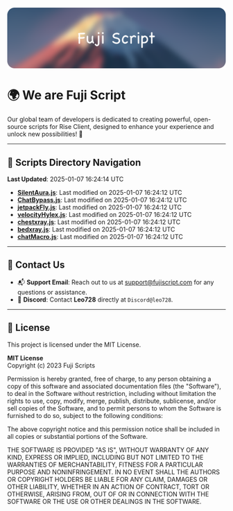 ![Banner](.github/b.webp)

# 🌍 **We are Fuji Script**

Our global team of developers is dedicated to creating powerful, open-source scripts for Rise Client, designed to enhance your experience and unlock new possibilities! 🌟

---
<!-- SCRIPTS_NAVIGATION_START -->
## 📂 **Scripts Directory Navigation**

**Last Updated**: 2025-01-07 16:24:14 UTC

- **[SilentAura.js](scripts/SilentAura.js)**: Last modified on 2025-01-07 16:24:12 UTC
- **[ChatBypass.js](scripts/ChatBypass.js)**: Last modified on 2025-01-07 16:24:12 UTC
- **[jetpackFly.js](scripts/jetpackFly.js)**: Last modified on 2025-01-07 16:24:12 UTC
- **[velocityHylex.js](scripts/velocityHylex.js)**: Last modified on 2025-01-07 16:24:12 UTC
- **[chestxray.js](scripts/chestxray.js)**: Last modified on 2025-01-07 16:24:12 UTC
- **[bedxray.js](scripts/bedxray.js)**: Last modified on 2025-01-07 16:24:12 UTC
- **[chatMacro.js](scripts/chatMacro.js)**: Last modified on 2025-01-07 16:24:12 UTC

<!-- SCRIPTS_NAVIGATION_END -->

---

## 💬 **Contact Us**  
- 📬 **Support Email**: Reach out to us at [support@fujiscript.com](mailto:support@fujiscript.com) for any questions or assistance.  
- 💬 **Discord**: Contact **Leo728** directly at `Discord@leo728`.

---

## 📜 **License**

This project is licensed under the MIT License.  

**MIT License**  
Copyright (c) 2023 Fuji Scripts  

Permission is hereby granted, free of charge, to any person obtaining a copy of this software and associated documentation files (the "Software"), to deal in the Software without restriction, including without limitation the rights to use, copy, modify, merge, publish, distribute, sublicense, and/or sell copies of the Software, and to permit persons to whom the Software is furnished to do so, subject to the following conditions:  

The above copyright notice and this permission notice shall be included in all copies or substantial portions of the Software.  

THE SOFTWARE IS PROVIDED "AS IS", WITHOUT WARRANTY OF ANY KIND, EXPRESS OR IMPLIED, INCLUDING BUT NOT LIMITED TO THE WARRANTIES OF MERCHANTABILITY, FITNESS FOR A PARTICULAR PURPOSE AND NONINFRINGEMENT. IN NO EVENT SHALL THE AUTHORS OR COPYRIGHT HOLDERS BE LIABLE FOR ANY CLAIM, DAMAGES OR OTHER LIABILITY, WHETHER IN AN ACTION OF CONTRACT, TORT OR OTHERWISE, ARISING FROM, OUT OF OR IN CONNECTION WITH THE SOFTWARE OR THE USE OR OTHER DEALINGS IN THE SOFTWARE.  
